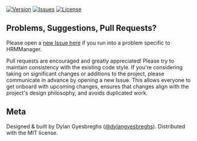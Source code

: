  [![Version](http://img.shields.io/cocoapods/v/HRMManager.svg?style=flat)](http://cocoapods.org/pods/HRMManager)
[![Issues](https://img.shields.io/github/issues/dylangyesbreghs/HRMManager.svg)](http://cocoapods.org/pods/HRMManager)
[![License](https://img.shields.io/badge/license-MIT-blue.svg)](LICENSE)

## Problems, Suggestions, Pull Requests?
Please open a [new Issue here](https://github.com/dylangyesbreghs/HRMManager/issues/new) if you run into a problem specific to HRMManager.

Pull requests are encouraged and greatly appreciated! Please try to maintain consistency with the existing code style. If you're considering taking on significant changes or additions to the project, please communicate in advance by opening a new Issue. This allows everyone to get onboard with upcoming changes, ensures that changes align with the project's design philosophy, and avoids duplicated work.

## Meta
Designed & built by Dylan Gyesbreghs ([@dylangyesbreghs](https://github.com/dylangyesbreghs)). Distributed with the MIT license.
